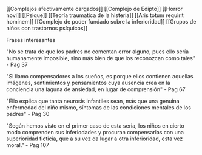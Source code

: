 [[Complejos afectivamente cargados]]
[[Complejo de Edipto]]
[[Horror novi]]
[[Psique]]
[[Teoría traumatica de la histeria]]
[[Aris totum requirit hominem]]
[[Complejo de poder fundado sobre la inferioridad]]
[[Grupos de niños con trastornos psíquicos]]


Frases interesantes

"No se trata de que los padres no comentan error alguno, pues ello sería humanamente imposible, sino más bien de que los reconozcan como tales" - Pag 37

"Si llamo compensadores a los sueños, es porque ellos contienen aquellas imágenes, sentimientos y pensamientos cuya ausencia crea en la conciencia una laguna de ansiedad, en lugar de comprensión" - Pag 67

"Ello explica que tanta neurosis infantiles sean, más que una genuina enfermedad del niño mismo, síntomas de las condiciones mentales de los padres" - Pag 30

"Según hemos visto en el primer caso de esta seria, los niños en cierto modo comprenden sus inferiodades y procuran compensarlas con una superioridad ficticia, que a su vez da lugar a otra inferioridad, esta vez moral." -  Pag 107